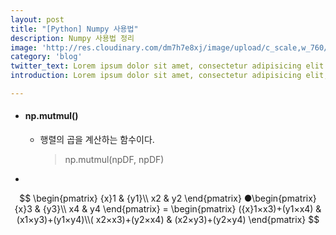 ```yaml
---
layout: post
title: "[Python] Numpy 사용법"
description: Numpy 사용법 정리
image: 'http://res.cloudinary.com/dm7h7e8xj/image/upload/c_scale,w_760/v1504807239/morpheus_xdzgg1.jpg'
category: 'blog'
twitter_text: Lorem ipsum dolor sit amet, consectetur adipisicing elit.
introduction: Lorem ipsum dolor sit amet, consectetur adipisicing elit, sed do eiusmod tempor incididunt ut labore et dolore magna aliqua.

---
```


* #### np.mutmul()

  - 행렬의 곱을 계산하는 함수이다.

    > np.mutmul(npDF, npDF)

*  

$$
\begin{pmatrix} {x}1 & {y1}\\ x2 & y2 \end{pmatrix} ●\begin{pmatrix} {x}3 & {y3}\\ x4 & y4 \end{pmatrix} = \begin{pmatrix} ({x}1×x3)+(y1×x4) & (x1×y3)+(y1×y4)\\( x2×x3)+(y2×x4) & (x2×y3)+(y2×y4) \end{pmatrix}
$$


